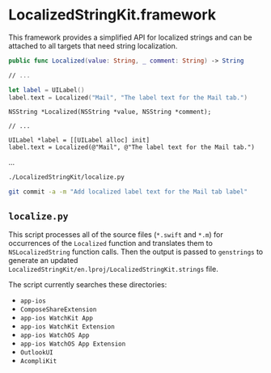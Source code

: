 # LocalizedStringKit.framework

This framework provides a simplified API for localized strings and can be attached to all targets that need string localization.

```swift
public func Localized(value: String, _ comment: String) -> String

// ...

let label = UILabel()
label.text = Localized("Mail", "The label text for the Mail tab.")
```

```objc
NSString *Localized(NSString *value, NSString *comment);

// ...

UILabel *label = [[UILabel alloc] init]
label.text = Localized(@"Mail", @"The label text for the Mail tab.")
```

...

```bash
./LocalizedStringKit/localize.py

git commit -a -m "Add localized label text for the Mail tab label"
```

## `localize.py`

This script processes all of the source files (`*.swift` and `*.m`) for occurrences of the `Localized` function and translates them to `NSLocalizedString` function calls. Then the output is passed to `genstrings` to generate an updated `LocalizedStringKit/en.lproj/LocalizedStringKit.strings` file.

The script currently searches these directories:

- `app-ios`
- `ComposeShareExtension`
- `app-ios WatchKit App`
- `app-ios WatchKit Extension`
- `app-ios WatchOS App`
- `app-ios WatchOS App Extension`
- `OutlookUI`
- `AcompliKit`
